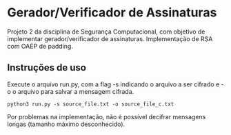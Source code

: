 # Gerador/Verificador de Assinaturas
Projeto 2 da disciplina de Segurança Computacional, com objetivo de implementar gerador/verificador de assinaturas. Implementação de RSA com OAEP de padding.

## Instruções de uso
Execute o arquivo run.py, com a flag -s indicando o arquivo a ser cifrado e -o o arquivo para salvar a mensagem cifrada.


```console
python3 run.py -s source_file.txt -o source_file_c.txt
```

Por problemas na implementação, não é possível decifrar mensagens longas (tamanho máximo desconhecido).
